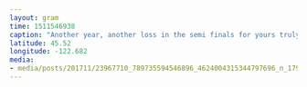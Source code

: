 ```yaml
---
layout: gram
time: 1511546938
caption: "Another year, another loss in the semi finals for yours truly. :( #nextyear"
latitude: 45.52
longitude: -122.682
media:
- media/posts/201711/23967710_789735594546896_4624004315344797696_n_17911892422016037.jpg
---
```

